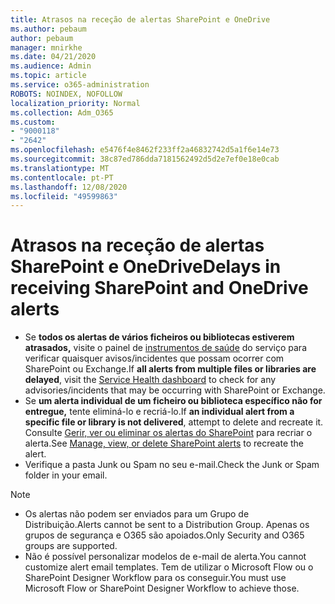 ```yaml
---
title: Atrasos na receção de alertas SharePoint e OneDrive
ms.author: pebaum
author: pebaum
manager: mnirkhe
ms.date: 04/21/2020
ms.audience: Admin
ms.topic: article
ms.service: o365-administration
ROBOTS: NOINDEX, NOFOLLOW
localization_priority: Normal
ms.collection: Adm_O365
ms.custom:
- "9000118"
- "2642"
ms.openlocfilehash: e5476f4e8462f233ff2a46832742d5a1f6e14e73
ms.sourcegitcommit: 38c87ed786dda7181562492d5d2e7ef0e18e0cab
ms.translationtype: MT
ms.contentlocale: pt-PT
ms.lasthandoff: 12/08/2020
ms.locfileid: "49599863"
---
```

# <a name="delays-in-receiving-sharepoint-and-onedrive-alerts"></a><span data-ttu-id="2a550-102">Atrasos na receção de alertas SharePoint e OneDrive</span><span class="sxs-lookup"><span data-stu-id="2a550-102">Delays in receiving SharePoint and OneDrive alerts</span></span>

- <span data-ttu-id="2a550-103">Se **todos os alertas de vários ficheiros ou bibliotecas estiverem atrasados,** visite o painel de [instrumentos de saúde](https://portal.office.com/adminportal/home?ref=/servicehealth) do serviço para verificar quaisquer avisos/incidentes que possam ocorrer com SharePoint ou Exchange.</span><span class="sxs-lookup"><span data-stu-id="2a550-103">If **all alerts from multiple files or libraries are delayed**, visit the [Service Health dashboard](https://portal.office.com/adminportal/home?ref=/servicehealth) to check for any advisories/incidents that may be occurring with SharePoint or Exchange.</span></span>
- <span data-ttu-id="2a550-104">Se **um alerta individual de um ficheiro ou biblioteca específico não for entregue,** tente eliminá-lo e recriá-lo.</span><span class="sxs-lookup"><span data-stu-id="2a550-104">If **an individual alert from a specific file or library is not delivered**, attempt to delete and recreate it.</span></span> <span data-ttu-id="2a550-105">Consulte [Gerir, ver ou eliminar os alertas do SharePoint](https://support.microsoft.com/office/99dfb19c-9a90-4a8c-aba1-aa8c8afb0de2) para recriar o alerta.</span><span class="sxs-lookup"><span data-stu-id="2a550-105">See [Manage, view, or delete SharePoint alerts](https://support.microsoft.com/office/99dfb19c-9a90-4a8c-aba1-aa8c8afb0de2) to recreate the alert.</span></span>
- <span data-ttu-id="2a550-106">Verifique a pasta Junk ou Spam no seu e-mail.</span><span class="sxs-lookup"><span data-stu-id="2a550-106">Check the Junk or Spam folder in your email.</span></span>

> [!NOTE]
> - <span data-ttu-id="2a550-107">Os alertas não podem ser enviados para um Grupo de Distribuição.</span><span class="sxs-lookup"><span data-stu-id="2a550-107">Alerts cannot be sent to a Distribution Group.</span></span> <span data-ttu-id="2a550-108">Apenas os grupos de segurança e O365 são apoiados.</span><span class="sxs-lookup"><span data-stu-id="2a550-108">Only Security and O365 groups are supported.</span></span>
> - <span data-ttu-id="2a550-109">Não é possível personalizar modelos de e-mail de alerta.</span><span class="sxs-lookup"><span data-stu-id="2a550-109">You cannot customize alert email templates.</span></span> <span data-ttu-id="2a550-110">Tem de utilizar o Microsoft Flow ou o SharePoint Designer Workflow para os conseguir.</span><span class="sxs-lookup"><span data-stu-id="2a550-110">You must use Microsoft Flow or SharePoint Designer Workflow to achieve those.</span></span>
